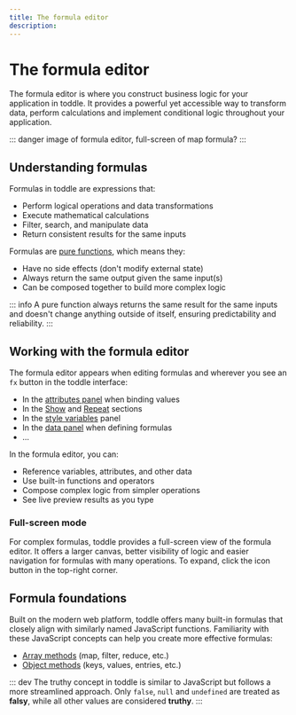 ```yaml
---
title: The formula editor
description:
---
```


# The formula editor
The formula editor is where you construct business logic for your application in toddle. It provides a powerful yet accessible way to transform data, perform calculations and implement conditional logic throughout your application.

::: danger
image of formula editor, full-screen of map formula?
:::

## Understanding formulas
Formulas in toddle are expressions that:
- Perform logical operations and data transformations
- Execute mathematical calculations
- Filter, search, and manipulate data
- Return consistent results for the same inputs

Formulas are [pure functions](https://www.geeksforgeeks.org/pure-functions-in-javascript), which means they:
- Have no side effects (don't modify external state)
- Always return the same output given the same input(s)
- Can be composed together to build more complex logic

::: info
A pure function always returns the same result for the same inputs and doesn't change anything outside of itself, ensuring predictability and reliability.
:::

## Working with the formula editor
The formula editor appears when editing formulas and wherever you see an `fx` button in the toddle interface:
- In the [attributes panel](/the-editor/element-panel#attributes-tab) when binding values
- In the [Show](/formulas/show-hide-formula) and [Repeat](/formulas/repeat-formula) sections
- In the [style variables](/styling/conditional-styles#style-variables) panel
- In the [data panel](/the-editor/data-panel) when defining formulas
- ...

In the formula editor, you can:
- Reference variables, attributes, and other data
- Use built-in functions and operators
- Compose complex logic from simpler operations
- See live preview results as you type

### Full-screen mode
For complex formulas, toddle provides a full-screen view of the formula editor. It offers a larger canvas, better visibility of logic and easier navigation for formulas with many operations. To expand, click the icon button in the top-right corner.

## Formula foundations
Built on the modern web platform, toddle offers many built-in formulas that closely align with similarly named JavaScript functions. Familiarity with these JavaScript concepts can help you create more effective formulas:
- [Array methods](https://developer.mozilla.org/en-US/docs/Web/JavaScript/Reference/Global_Objects/Array#array_methods_and_empty_slots) (map, filter, reduce, etc.)
- [Object methods](https://developer.mozilla.org/en-US/docs/Web/JavaScript/Reference/Global_Objects/Object) (keys, values, entries, etc.)

::: dev
The truthy concept in toddle is similar to JavaScript but follows a more streamlined approach. Only `false`, `null` and `undefined` are treated as **falsy**, while all other values are considered **truthy**.
:::
